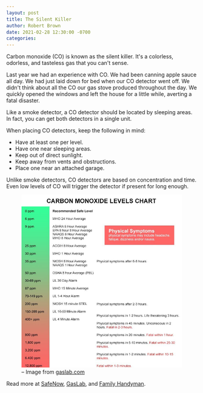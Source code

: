 ```yaml
---
layout: post
title: The Silent Killer
author: Robert Brown
date: 2021-02-28 12:30:00 -0700
categories:
---
```

Carbon monoxide (CO) is known as the silent killer. It's a colorless, odorless, and tasteless gas that you can't sense.

Last year we had an experience with CO. We had been canning apple sauce all day. We had just laid down for bed when our CO detector went off. We didn't think about all the CO our gas stove produced throughout the day. We quickly opened the windows and left the house for a little while, averting a fatal disaster.

Like a smoke detector, a CO detector should be located by sleeping areas. In fact, you can get both detectors in a single unit.

When placing CO detectors, keep the following in mind:

* Have at least one per level.
* Have one near sleeping areas.
* Keep out of direct sunlight.
* Keep away from vents and obstructions.
* Place one near an attached garage.

Unlike smoke detectors, CO detectors are based on concentration and time. Even low levels of CO will trigger the detector if present for long enough.

<figure>
  <img src="/assets/img/Carbon-Monoxide-Levels-Chart.jpg"/>
  <figcaption>– Image from <a href="https://gaslab.com/blogs/articles/carbon-monoxide-levels-chart">gaslab.com</a></figcaption>
</figure>

Read more at [SafeNow](https://www.safenow.org/best-location-for-carbon-monoxide-detector/), [GasLab](https://gaslab.com/blogs/articles/carbon-monoxide-levels-chart), and [Family Handyman](https://www.familyhandyman.com/project/how-and-where-to-install-a-carbon-monoxide-detector/).
